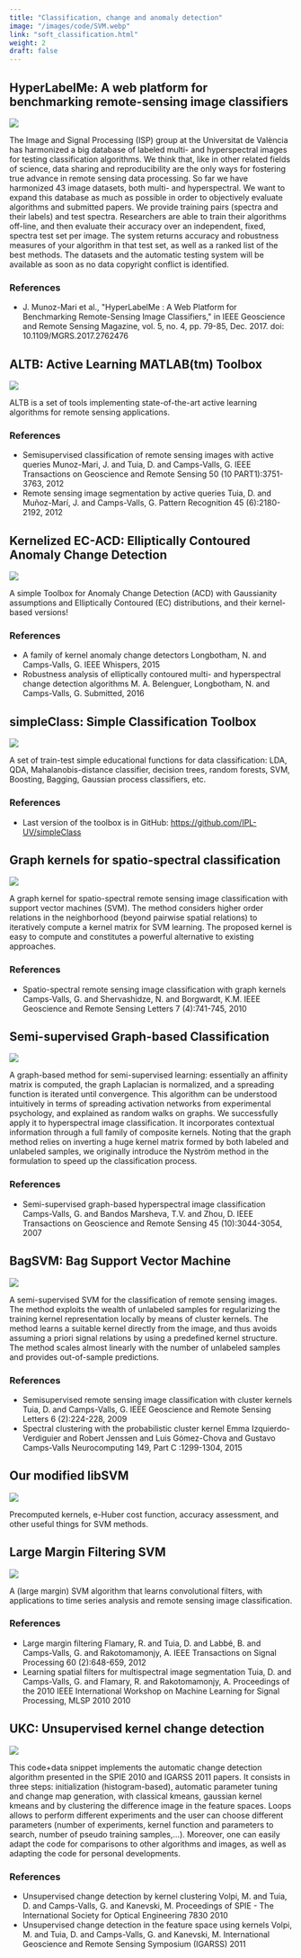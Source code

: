 ```yaml
---
title: "Classification, change and anomaly detection"
image: "/images/code/SVM.webp"
link: "soft_classification.html"
weight: 2
draft: false
---
```


<div class="panel panel-default">
  <div class="panel-heading">
    <h2>HyperLabelMe: A web platform for benchmarking remote-sensing image classifiers</h2>
  </div>
  <div class="panel-body">
    <div class="col-md-2">
      <a href="https://isp.uv.es/code/classification/hyperlabelme.zip">
        <img src="/images/code/hyperlabelme.webp" class="subpage-image">
      </a>
    </div>
    <div class="col-md-6">
      <p>The Image and Signal Processing (ISP) group at the Universitat de València has harmonized a big database of labeled multi- and hyperspectral images for testing classification algorithms. We think that, like in other related fields of science, data sharing and reproducibility are the only ways for fostering true advance in remote sensing data processing. So far we have harmonized 43 image datasets, both multi- and hyperspectral. We want to expand this database as much as possible in order to objectively evaluate algorithms and submitted papers. We provide training pairs (spectra and their labels) and test spectra. Researchers are able to train their algorithms off-line, and then evaluate their accuracy over an independent, fixed, spectra test set per image. The system returns accuracy and robustness measures of your algorithm in that test set, as well as a ranked list of the best methods. The datasets and the automatic testing system will be available as soon as no data copyright conflict is identified.</p>
    </div>
    <div class="col-md-4 references">
      <div class="panel-heading2">
        <h3>References</h3>
      </div>
      <ul>
        <li>J. Munoz-Mari et al., "HyperLabelMe : A Web Platform for Benchmarking Remote-Sensing Image Classifiers," in IEEE Geoscience and Remote Sensing Magazine, vol. 5, no. 4, pp. 79-85, Dec. 2017. doi: 10.1109/MGRS.2017.2762476</li>
      </ul>
    </div>
  </div>
</div>

<div class="panel panel-default">
  <div class="panel-heading">
    <h2>ALTB: Active Learning MATLAB(tm) Toolbox</h2>
  </div>
  <div class="panel-body">
    <div class="col-md-2">
      <a href="https://github.com/IPL-UV/altoolbox">
        <img src="/images/code/active_learning_curve.webp" class="subpage-image">
      </a>
    </div>
    <div class="col-md-6">
      <p>ALTB is a set of tools implementing state-of-the-art active learning algorithms for remote sensing applications.</p>
    </div>
    <div class="col-md-4 references">
      <div class="panel-heading2">
        <h3>References</h3>
      </div>
      <ul>
        <li>Semisupervised classification of remote sensing images with active queries Munoz-Mari, J. and Tuia, D. and Camps-Valls, G. IEEE Transactions on Geoscience and Remote Sensing 50 (10 PART1):3751-3763, 2012</li>
        <li>Remote sensing image segmentation by active queries Tuia, D. and Muñoz-Marí, J. and Camps-Valls, G. Pattern Recognition 45 (6):2180-2192, 2012</li>
      </ul>
    </div>
  </div>
</div>

<div class="panel panel-default">
  <div class="panel-heading">
    <h2>Kernelized EC-ACD: Elliptically Contoured Anomaly Change Detection</h2>
  </div>
  <div class="panel-body">
    <div class="col-md-2">
      <a href="https://isp.uv.es/code/classification/KACD_code.zip">
        <img src="/images/code/acd.webp" class="subpage-image">
      </a>
    </div>
    <div class="col-md-6">
      <p>A simple Toolbox for Anomaly Change Detection (ACD) with Gaussianity assumptions and Elliptically Contoured (EC) distributions, and their kernel-based versions!</p>
    </div>
    <div class="col-md-4 references">
      <div class="panel-heading2">
        <h3>References</h3>
      </div>
      <ul>
        <li>A family of kernel anomaly change detectors Longbotham, N. and Camps-Valls, G. IEEE Whispers, 2015</li>
        <li>Robustness analysis of elliptically contoured multi- and hyperspectral change detection algorithms M. A. Belenguer, Longbotham, N. and Camps-Valls, G. Submitted, 2016</li>
      </ul>
    </div>
  </div>
</div>

<div class="panel panel-default">
  <div class="panel-heading">
    <h2>simpleClass: Simple Classification Toolbox</h2>
  </div>
  <div class="panel-body">
    <div class="col-md-2">
      <a href="https://isp.uv.es/code/classification/simpleClass-1.0.tar.gz">
        <img src="/images/code/simpleclass.webp" class="subpage-image">
      </a>
    </div>
    <div class="col-md-6">
      <p>A set of train-test simple educational functions for data classification: LDA, QDA, Mahalanobis-distance classifier, decision trees, random forests, SVM, Boosting, Bagging, Gaussian process classifiers, etc.</p>
    </div>
    <div class="col-md-4 references">
      <div class="panel-heading2">
        <h3>References</h3>
      </div>
      <ul>
        <li>Last version of the toolbox is in GitHub: <a href="https://github.com/IPL-UV/simpleClass">https://github.com/IPL-UV/simpleClass</a></li>
      </ul>
    </div>
  </div>
</div>

<div class="panel panel-default">
  <div class="panel-heading">
    <h2>Graph kernels for spatio-spectral classification</h2>
  </div>
  <div class="panel-body">
    <div class="col-md-2">
      <a href="https://isp.uv.es/code/classification/graphkernel.tar.gz">
        <img src="/images/code/graphlets.webp" class="subpage-image">
      </a>
    </div>
    <div class="col-md-6">
      <p>A graph kernel for spatio-spectral remote sensing image classification with support vector machines (SVM). The method considers higher order relations in the neighborhood (beyond pairwise spatial relations) to iteratively compute a kernel matrix for SVM learning. The proposed kernel is easy to compute and constitutes a powerful alternative to existing approaches.</p>
    </div>
    <div class="col-md-4 references">
      <div class="panel-heading2">
        <h3>References</h3>
      </div>
      <ul>
        <li>Spatio-spectral remote sensing image classification with graph kernels Camps-Valls, G. and Shervashidze, N. and Borgwardt, K.M. IEEE Geoscience and Remote Sensing Letters 7 (4):741-745, 2010</li>
      </ul>
    </div>
  </div>
</div>

<div class="panel panel-default">
  <div class="panel-heading">
    <h2>Semi-supervised Graph-based Classification</h2>
  </div>
  <div class="panel-body">
    <div class="col-md-2">
      <a href="https://isp.uv.es/code/classification/ssgraph-1.0.zip">
        <img src="/images/code/grafo_LapSVM6.webp" class="subpage-image">
      </a>
    </div>
    <div class="col-md-6">
      <p>A graph-based method for semi-supervised learning: essentially an affinity matrix is computed, the graph Laplacian is normalized, and a spreading function is iterated until convergence. This algorithm can be understood intuitively in terms of spreading activation networks from experimental psychology, and explained as random walks on graphs. We successfully apply it to hyperspectral image classification. It incorporates contextual information through a full family of composite kernels. Noting that the graph method relies on inverting a huge kernel matrix formed by both labeled and unlabeled samples, we originally introduce the Nyström method in the formulation to speed up the classification process.</p>
    </div>
    <div class="col-md-4 references">
      <div class="panel-heading2">
        <h3>References</h3>
      </div>
      <ul>
        <li>Semi-supervised graph-based hyperspectral image classification Camps-Valls, G. and Bandos Marsheva, T.V. and Zhou, D. IEEE Transactions on Geoscience and Remote Sensing 45 (10):3044-3054, 2007</li>
      </ul>
    </div>
  </div>
</div>

<div class="panel panel-default">
  <div class="panel-heading">
    <h2>BagSVM: Bag Support Vector Machine</h2>
  </div>
  <div class="panel-body">
    <div class="col-md-2">
      <a href="https://isp.uv.es/code/classification/demoBagSVM-1.0.tar.gz">
        <img src="/images/code/bag.webp" class="subpage-image">
      </a>
    </div>
    <div class="col-md-6">
      <p>A semi-supervised SVM for the classification of remote sensing images. The method exploits the wealth of unlabeled samples for regularizing the training kernel representation locally by means of cluster kernels. The method learns a suitable kernel directly from the image, and thus avoids assuming a priori signal relations by using a predefined kernel structure. The method scales almost linearly with the number of unlabeled samples and provides out-of-sample predictions.</p>
    </div>
    <div class="col-md-4 references">
      <div class="panel-heading2">
        <h3>References</h3>
      </div>
      <ul>
        <li>Semisupervised remote sensing image classification with cluster kernels Tuia, D. and Camps-Valls, G. IEEE Geoscience and Remote Sensing Letters 6 (2):224-228, 2009</li>
        <li>Spectral clustering with the probabilistic cluster kernel Emma Izquierdo-Verdiguier and Robert Jenssen and Luis Gómez-Chova and Gustavo Camps-Valls Neurocomputing 149, Part C :1299-1304, 2015</li>
      </ul>
    </div>
  </div>
</div>
<div class="panel panel-default">
  <div class="panel-heading">
    <h2>Our modified libSVM</h2>
  </div>
  <div class="panel-body">
  <div class="col-md-2">
      <a href="http://www.uv.es/jordi/soft.htm">
        <img src="/images/code/SVM.webp" class="subpage-image">
      </a>
    </div>
    <div class="col-md-6">
      <p>Precomputed kernels, e-Huber cost function, accuracy assessment, and other useful things for SVM methods.</p>
    </div>
  </div>
</div>


<div class="panel panel-default">
  <div class="panel-heading">
    <h2>Large Margin Filtering SVM</h2>
  </div>
  <div class="panel-body">
    <div class="col-md-2">
      <a href="http://remi.flamary.com/soft/soft-filtersvm.html">
        <img src="/images/code/lmf.webp" class="subpage-image">
      </a>
    </div>
    <div class="col-md-6">
      <p>A (large margin) SVM algorithm that learns convolutional filters, with applications to time series analysis and remote sensing image classification.</p>
    </div>
    <div class="col-md-4 references">
      <div class="panel-heading2">
        <h3>References</h3>
      </div>
      <ul>
        <li>Large margin filtering Flamary, R. and Tuia, D. and Labbé, B. and Camps-Valls, G. and Rakotomamonjy, A. IEEE Transactions on Signal Processing 60 (2):648-659, 2012</li>
        <li>Learning spatial filters for multispectral image segmentation Tuia, D. and Camps-Valls, G. and Flamary, R. and Rakotomamonjy, A. Proceedings of the 2010 IEEE International Workshop on Machine Learning for Signal Processing, MLSP 2010 2010</li>
      </ul>
    </div>
  </div>
</div>

<div class="panel panel-default">
  <div class="panel-heading">
    <h2>UKC: Unsupervised kernel change detection</h2>
  </div>
  <div class="panel-body">
    <div class="col-md-2">
      <a href="https://isp.uv.es/code/classification/changedetectionwithkernels.zip">
        <img src="/images/code/change.webp" class="subpage-image">
      </a>
    </div>
    <div class="col-md-6">
      <p>This code+data snippet implements the automatic change detection algorithm presented in the SPIE 2010 and IGARSS 2011 papers. It consists in three steps: initialization (histogram-based), automatic parameter tuning and change map generation, with classical kmeans, gaussian kernel kmeans and by clustering the difference image in the feature spaces. Loops allows to perform different experiments and the user can choose different parameters (number of experiments, kernel function and parameters to search, number of pseudo training samples,...). Moreover, one can easily adapt the code for comparisons to other algorithms and images, as well as adapting the code for personal developments.</p>
    </div>
    <div class="col-md-4 references">
      <div class="panel-heading2">
        <h3>References</h3>
      </div>
      <ul>
        <li>Unsupervised change detection by kernel clustering Volpi, M. and Tuia, D. and Camps-Valls, G. and Kanevski, M. Proceedings of SPIE - The International Society for Optical Engineering 7830 2010</li>
        <li>Unsupervised change detection in the feature space using kernels Volpi, M. and Tuia, D. and Camps-Valls, G. and Kanevski, M. International Geoscience and Remote Sensing Symposium (IGARSS) 2011</li>
      </ul>
    </div>
  </div>
</div>
